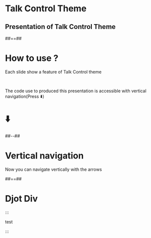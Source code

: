 <!-- .slide: class="transition" -->

# Talk Control Theme

## Presentation of Talk Control Theme

##==##

# How to use ?

Each slide show a feature of Talk Control theme

<br>

The code use to produced this presentation is accessible with vertical navigation(Press ⬇️)

# ⬇️

<!-- .element: class="center" -->

##--##

# Vertical navigation

Now you can navigate vertically with the arrows

##==##

# Djot Div

:::

test

:::
